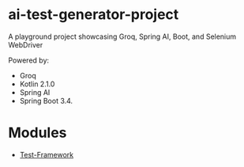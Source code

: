 # ai-test-generator-project

A playground project showcasing Groq, Spring AI, Boot, and Selenium WebDriver

Powered by:

* Groq
* Kotlin 2.1.0
* Spring AI
* Spring Boot 3.4.

# Modules

* [Test-Framework](/test-framework)